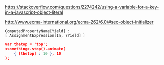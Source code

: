 

https://stackoverflow.com/questions/2274242/using-a-variable-for-a-key-in-a-javascript-object-literal

http://www.ecma-international.org/ecma-262/6.0/#sec-object-initializer

```
ComputedPropertyName[Yield] :
[ AssignmentExpression[In, ?Yield] ]
```

```json
var thetop = 'top';
<something>.stop().animate(
    { [thetop] : 10 }, 10
);
```
